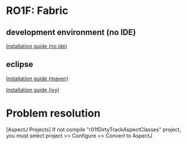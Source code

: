 # RO1F: Fabric

## development environment (no IDE)
[Installation guide (no ide)](docs/dev_env_install.md)

## eclipse

[Installation guide (maven)](docs/eclipse/install/eclipse_maven_install.md)

[Installation guide (ivy)](docs/eclipse/install/eclipse_ivy_install.md)

# Problem resolution

[AspectJ Projects] If not compile "r01fDirtyTrackAspectClasses" project, you must select project >> Configure >> Convert to AspectJ